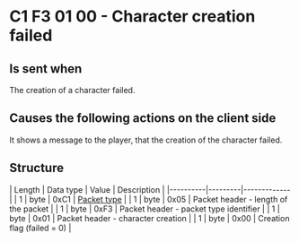 # C1 F3 01 00 - Character creation failed #

## Is sent when ##
The creation of a character failed.


## Causes the following actions on the client side ##
It shows a message to the player, that the creation of the character failed.


## Structure ##

|  Length  | Data type | Value | Description |
|----------|---------|-------------|
| 1 | byte | 0xC1   | [Packet type](PacketTypes.md) |
| 1 | byte | 0x05   | Packet header - length of the packet |
| 1 | byte | 0xF3   | Packet header - packet type identifier |
| 1 | byte | 0x01   | Packet header - character creation |
| 1 | byte | 0x00   | Creation flag (failed = 0) |